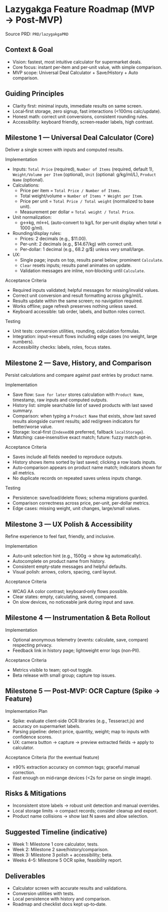 # Lazygakga Feature Roadmap (MVP → Post‑MVP)

Source PRD: `PRD/lazygakgaPRD`

## Context & Goal
- Vision: fastest, most intuitive calculator for supermarket deals.
- Core focus: instant per‑item and per‑unit value, with simple comparison.
- MVP scope: Universal Deal Calculator + Save/History + Auto comparison.

## Guiding Principles
- Clarity first: minimal inputs, immediate results on same screen.
- Local‑first storage, zero signup, fast interactions (<100ms calc/update).
- Honest math: correct unit conversions, consistent rounding rules.
- Accessibility: keyboard friendly, screen‑reader labels, high contrast.

## Milestone 1 — Universal Deal Calculator (Core)
Deliver a single screen with inputs and computed results.

Implementation
- Inputs: `Total Price` (required), `Number of Items` (required, default 1), `Weight/Volume per Item` (optional), `Unit` (optional: g/kg/ml/L), `Product Name` (optional).
- Calculations:
  - Price per item = `Total Price / Number of Items`.
  - Total weight/volume = `Number of Items * Weight per Item`.
  - Price per unit = `Total Price / Total weight` (normalized to base unit).
  - Measurement per dollar = `Total weight / Total Price`.
- Unit normalization:
  - g↔kg, ml↔L (auto‑convert to kg/L for per‑unit display when total ≥ 1000 g/ml).
- Rounding/display rules:
  - Prices: 2 decimals (e.g., $11.00).
  - Per‑unit: 2 decimals (e.g., $14.67/kg) with correct unit.
  - Per‑dollar: 1 decimal (e.g., 68.2 g/$) unless very small/large.
- UX:
  - Single page; inputs on top, results panel below; prominent `Calculate`.
  - `Clear` resets inputs; results panel animates on update.
  - Validation messages are inline, non‑blocking until `Calculate`.

Acceptance Criteria
- Required inputs validated; helpful messages for missing/invalid values.
- Correct unit conversion and result formatting across g/kg/ml/L.
- Results update within the same screen; no navigation required.
- Works offline; page refresh preserves nothing unless saved.
- Keyboard accessible: tab order, labels, and button roles correct.

Testing
- Unit tests: conversion utilities, rounding, calculation formulas.
- Integration: input→result flows including edge cases (no weight, large numbers).
- Accessibility checks: labels, roles, focus states.

## Milestone 2 — Save, History, and Comparison
Persist calculations and compare against past entries by product name.

Implementation
- Save flow: `Save for later` stores calculation with `Product Name`, timestamp, raw inputs and computed outputs.
- History list: simple searchable list of saved products with last saved summary.
- Comparison: when typing a `Product Name` that exists, show last saved results alongside current results; add red/green indicators for better/worse value.
- Storage: local‑first (`IndexedDB` preferred, fallback `localStorage`).
- Matching: case‑insensitive exact match; future: fuzzy match opt‑in.

Acceptance Criteria
- Saves include all fields needed to reproduce outputs.
- History shows items sorted by last saved; clicking a row loads inputs.
- Auto‑comparison appears on product name match; indicators shown for all metrics.
- No duplicate records on repeated saves unless inputs change.

Testing
- Persistence: save/load/delete flows; schema migrations guarded.
- Comparison correctness across price, per‑unit, per‑dollar metrics.
- Edge cases: missing weight, unit changes, large/small values.

## Milestone 3 — UX Polish & Accessibility
Refine experience to feel fast, friendly, and inclusive.

Implementation
- Auto‑unit selection hint (e.g., 1500g → show kg automatically).
- Autocomplete on product name from history.
- Consistent empty‑state messages and helpful defaults.
- Visual polish: arrows, colors, spacing, card layout.

Acceptance Criteria
- WCAG AA color contrast; keyboard‑only flows possible.
- Clear states: empty, calculating, saved, compared.
- On slow devices, no noticeable jank during input and save.

## Milestone 4 — Instrumentation & Beta Rollout

Implementation
- Optional anonymous telemetry (events: calculate, save, compare) respecting privacy.
- Feedback link in history page; lightweight error logs (non‑PII).

Acceptance Criteria
- Metrics visible to team; opt‑out toggle.
- Beta release with small group; capture top issues.

## Milestone 5 — Post‑MVP: OCR Capture (Spike → Feature)

Implementation Plan
- Spike: evaluate client‑side OCR libraries (e.g., Tesseract.js) and accuracy on supermarket labels.
- Parsing pipeline: detect price, quantity, weight; map to inputs with confidence scores.
- UX: camera button → capture → preview extracted fields → apply to calculator.

Acceptance Criteria (for the eventual feature)
- ≥90% extraction accuracy on common tags; graceful manual correction.
- Fast enough on mid‑range devices (<2s for parse on single image).

## Risks & Mitigations
- Inconsistent store labels → robust unit detection and manual overrides.
- Local storage limits → compact records; consider cleanup and export.
- Product name collisions → show last N saves and allow selection.

## Suggested Timeline (indicative)
- Week 1: Milestone 1 core calculator, tests.
- Week 2: Milestone 2 save/history/comparison.
- Week 3: Milestone 3 polish + accessibility; beta.
- Weeks 4–5: Milestone 5 OCR spike, feasibility report.

## Deliverables
- Calculator screen with accurate results and validations.
- Conversion utilities with tests.
- Local persistence with history and comparison.
- Roadmap and checklist docs kept up‑to‑date.